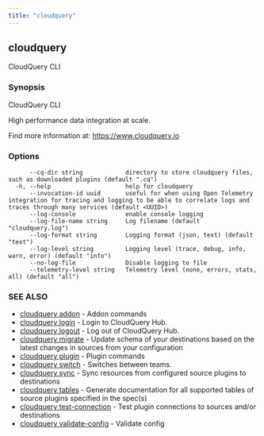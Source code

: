 ```yaml
---
title: "cloudquery"
---
```

## cloudquery

CloudQuery CLI

### Synopsis

CloudQuery CLI

High performance data integration at scale.

Find more information at:
	https://www.cloudquery.io

### Options

```
      --cq-dir string            directory to store cloudquery files, such as downloaded plugins (default ".cq")
  -h, --help                     help for cloudquery
      --invocation-id uuid       useful for when using Open Telemetry integration for tracing and logging to be able to correlate logs and traces through many services (default <UUID>)
      --log-console              enable console logging
      --log-file-name string     Log filename (default "cloudquery.log")
      --log-format string        Logging format (json, text) (default "text")
      --log-level string         Logging level (trace, debug, info, warn, error) (default "info")
      --no-log-file              Disable logging to file
      --telemetry-level string   Telemetry level (none, errors, stats, all) (default "all")
```

### SEE ALSO

* [cloudquery addon](/docs/reference/cli/cloudquery_addon)	 - Addon commands
* [cloudquery login](/docs/reference/cli/cloudquery_login)	 - Login to CloudQuery Hub.
* [cloudquery logout](/docs/reference/cli/cloudquery_logout)	 - Log out of CloudQuery Hub.
* [cloudquery migrate](/docs/reference/cli/cloudquery_migrate)	 - Update schema of your destinations based on the latest changes in sources from your configuration
* [cloudquery plugin](/docs/reference/cli/cloudquery_plugin)	 - Plugin commands
* [cloudquery switch](/docs/reference/cli/cloudquery_switch)	 - Switches between teams.
* [cloudquery sync](/docs/reference/cli/cloudquery_sync)	 - Sync resources from configured source plugins to destinations
* [cloudquery tables](/docs/reference/cli/cloudquery_tables)	 - Generate documentation for all supported tables of source plugins specified in the spec(s)
* [cloudquery test-connection](/docs/reference/cli/cloudquery_test-connection)	 - Test plugin connections to sources and/or destinations
* [cloudquery validate-config](/docs/reference/cli/cloudquery_validate-config)	 - Validate config

